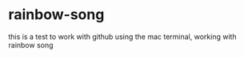 # rainbow-song
this is a test to work with github using the mac terminal, working with rainbow song
